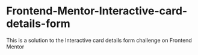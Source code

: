 # Frontend-Mentor-Interactive-card-details-form
This is a solution to the Interactive card details form challenge on Frontend Mentor
